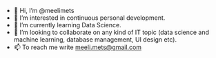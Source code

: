 - 👋 Hi, I’m @meelimets
- 👀 I’m interested in continuous personal development.
- 🌱 I’m currently learning Data Science.
- 💞️ I’m looking to collaborate on any kind of IT topic (data science and machine learning, database management, UI design etc).
- 📫 To reach me write meeli.mets@gmail.com

<!---
meelimets/meelimets is a ✨ special ✨ repository because its `README.md` (this file) appears on your GitHub profile.
You can click the Preview link to take a look at your changes.
--->
